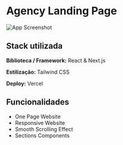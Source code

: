 # Agency Landing Page

![App Screenshot](https://github.com/lyrarod/agency/blob/main/public/screenshot.png)

## Stack utilizada

**Biblioteca / Framework:** React & Next.js

**Estilização:** Tailwind CSS

**Deploy:** Vercel

## Funcionalidades

- One Page Website
- Responsive Website
- Smooth Scrolling Effect
- Sections Components
